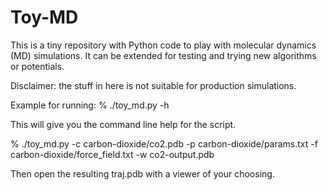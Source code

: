 # Toy-MD
This is a tiny repository with Python code to play with molecular
dynamics (MD) simulations. It can be extended for testing and
trying new algorithms or potentials. 

Disclaimer: the stuff in here is not suitable for production simulations.

Example for running:
% ./toy_md.py -h

This will give you the command line help for the script.

% ./toy_md.py -c carbon-dioxide/co2.pdb -p carbon-dioxide/params.txt
-f carbon-dioxide/force_field.txt -w co2-output.pdb

Then open the resulting traj.pdb with a viewer of your choosing.

